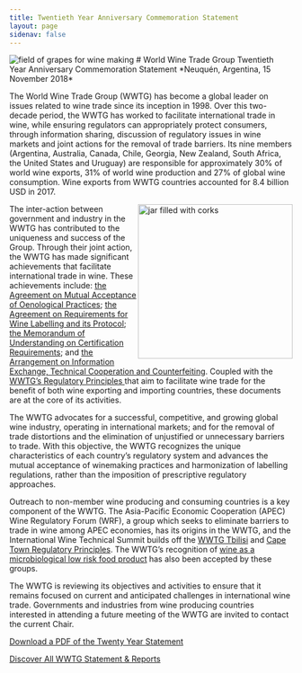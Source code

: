 ```yaml
---
title: Twentieth Year Anniversary Commemoration Statement
layout: page
sidenav: false
---
```

<img src="{{site.baseurl}}/assets/uploads/20-hero.jpg" alt="field of grapes for wine making">
# World Wine Trade Group Twentieth Year Anniversary Commemoration Statement
*Neuquén, Argentina, 15 November 2018*

The World Wine Trade Group (WWTG) has become a global leader on issues related to wine trade since its inception in 1998. Over this two-decade period, the WWTG has worked to facilitate international trade in wine, while ensuring regulators can appropriately protect consumers, through information sharing, discussion of regulatory issues in wine markets and joint actions for the removal of trade barriers. Its nine members (Argentina, Australia, Canada, Chile, Georgia, New Zealand, South Africa, the United States and Uruguay) are responsible for approximately 30% of world wine exports, 31% of world wine production and 27% of global wine consumption. Wine exports from WWTG countries accounted for 8.4 billion USD in 2017.

<img src="{{site.baseurl}}/assets/uploads/verticle-corks.jpg" alt="jar filled with corks" style="width:275px; float:right;">The inter-action between government and industry in the WWTG has contributed to the uniqueness and success of the Group. Through their joint action, the WWTG has made significant achievements that facilitate international trade in wine. These achievements include: <a href="{{site.baseurl}}/mutual-acceptance/">the Agreement on Mutual Acceptance of Oenological Practices</a>; <a href="{{site.baseurl}}/labelling-agreement/">the Agreement on Requirements for Wine Labelling and its Protocol</a>; <a href="{{site.baseurl}}/mou/">the Memorandum of Understanding on Certification Requirements</a>; and <a href="{{site.baseurl}}/assets/uploads/2017-arrangement.pdf">the Arrangement on Information Exchange, Technical Cooperation and Counterfeiting</a>. Coupled with the <a href="{{site.baseurl}}/neuquen-reg-principles/">WWTG’s Regulatory Principles </a>that aim to facilitate wine trade for the benefit of both wine exporting and importing countries, these documents are at the core of its activities.

The WWTG advocates for a successful, competitive, and growing global wine industry, operating in international markets; and for the removal of trade distortions and the elimination of unjustified or unnecessary barriers to trade. With this objective, the WWTG recognizes the unique characteristics of each country’s regulatory system and advances the mutual acceptance of winemaking practices and harmonization of labelling regulations, rather than the imposition of prescriptive regulatory approaches.

Outreach to non-member wine producing and consuming countries is a key component of the WWTG. The Asia-Pacific Economic Cooperation (APEC) Wine Regulatory Forum (WRF), a group which seeks to eliminate barriers to trade in wine among APEC economies, has its origins in the WWTG, and the International Wine Technical Summit builds off the <a href="{{site.baseurl}}/analytical-methodology/">WWTG Tbilisi</a> and <a href="{{site.baseurl}}/cape-town-reg-principles/">Cape Town Regulatory Principles</a>. The WWTG’s recognition of <a href="{{site.baseurl}}/assets/uploads/microbiological-food-safety.pdf">wine as a microbiological low risk food product</a> has also been accepted by these groups.

The WWTG is reviewing its objectives and activities to ensure that it remains focused on current and anticipated challenges in international wine trade. Governments and industries from wine producing countries interested in attending a future meeting of the WWTG are invited to contact the current Chair.

<a class="usa-button" href="{{site.baseurl}}/assets/uploads/20yearstatement.pdf">Download a PDF of the Twenty Year Statement</a>


<a class="usa-button" href="{{site.baseurl}}/statements-reports">Discover All WWTG Statement & Reports</a>
